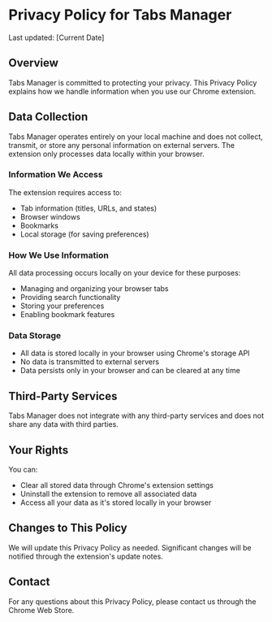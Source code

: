# Privacy Policy for Tabs Manager

Last updated: [Current Date]

## Overview
Tabs Manager is committed to protecting your privacy. This Privacy Policy explains how we handle information when you use our Chrome extension.

## Data Collection
Tabs Manager operates entirely on your local machine and does not collect, transmit, or store any personal information on external servers. The extension only processes data locally within your browser.

### Information We Access
The extension requires access to:
- Tab information (titles, URLs, and states)
- Browser windows
- Bookmarks
- Local storage (for saving preferences)

### How We Use Information
All data processing occurs locally on your device for these purposes:
- Managing and organizing your browser tabs
- Providing search functionality
- Storing your preferences
- Enabling bookmark features

### Data Storage
- All data is stored locally in your browser using Chrome's storage API
- No data is transmitted to external servers
- Data persists only in your browser and can be cleared at any time

## Third-Party Services
Tabs Manager does not integrate with any third-party services and does not share any data with third parties.

## Your Rights
You can:
- Clear all stored data through Chrome's extension settings
- Uninstall the extension to remove all associated data
- Access all your data as it's stored locally in your browser

## Changes to This Policy
We will update this Privacy Policy as needed. Significant changes will be notified through the extension's update notes.

## Contact
For any questions about this Privacy Policy, please contact us through the Chrome Web Store. 
